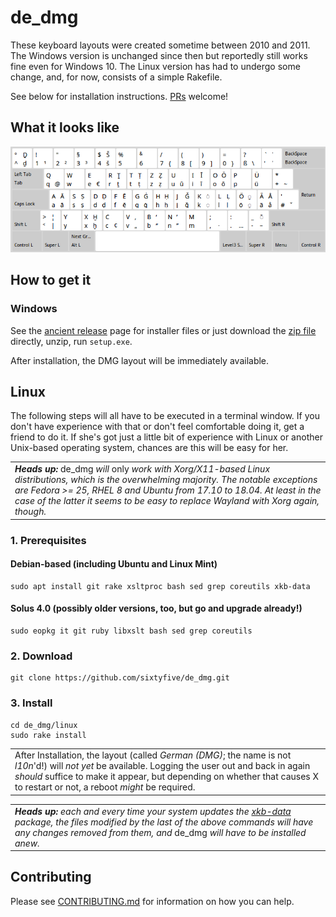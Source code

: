 # de_dmg

These keyboard layouts were created sometime between 2010 and 2011. The Windows version is unchanged since then but reportedly still works fine even for Windows 10. The Linux version has had to undergo some change, and, for now, consists of a simple Rakefile.

See below for installation instructions. [PRs](https://github.com/sixtyfive/de_dmg/compare) welcome!

## What it looks like

![image](docs/de_dmg.png)

## How to get it

### Windows

See the [ancient release](https://github.com/sixtyfive/de_dmg/releases/tag/ancient) page for installer files or just download the [zip file](https://github.com/sixtyfive/de_dmg/releases/download/ancient/de_dmg-WindowsXP7810-3264.zip) directly, unzip, run `setup.exe`.

After installation, the DMG layout will be immediately available.

## Linux 

The following steps will all have to be executed in a terminal window. If you don't have experience with that or don't feel comfortable doing it, get a friend to do it. If she's got just a little bit of experience with Linux or another Unix-based operating system, chances are this will be easy for her.

<table><tr><td><em><strong>Heads up:</strong> </em>de_dmg<em> will </em>only<em> work with Xorg/X11-based Linux distributions, which is the overwhelming majority. The notable exceptions are Fedora >= 25, RHEL 8 and Ubuntu from 17.10 to 18.04. At least in the case of the latter it seems to be easy to replace Wayland with Xorg again, though.</em></td></tr></table>

### 1. Prerequisites

#### Debian-based (including Ubuntu and Linux Mint)

```
sudo apt install git rake xsltproc bash sed grep coreutils xkb-data
```

#### Solus 4.0 (possibly older versions, too, but go and upgrade already!)

```
sudo eopkg it git ruby libxslt bash sed grep coreutils
```

### 2. Download

```
git clone https://github.com/sixtyfive/de_dmg.git
```

### 3. Install

```
cd de_dmg/linux
sudo rake install
```

<table><tr><td>After Installation, the layout (called <em>German (DMG)</em>; the name is not <em>l10n</em>'d!) will <em>not yet</em> be available. Logging the user out and back in again <em>should</em> suffice to make it appear, but depending on whether that causes X to restart or not, a reboot <em>might</em> be required.</td></tr></table>

<table><tr><td><em><strong>Heads up:</strong> each and every time your system updates the <a href="https://packages.debian.org/search?keywords=xkb-data">xkb-data</a> package, the files modified by the last of the above commands will have any changes removed from them, and </em>de_dmg<em> will have to be installed anew.</em></td></tr></table>

## Contributing

Please see [CONTRIBUTING.md](CONTRIBUTING.md) for information on how you can help.
